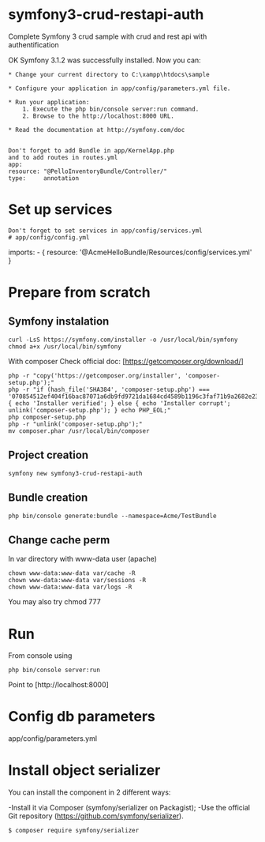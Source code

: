 # symfony3-crud-restapi-auth
Complete Symfony 3 crud sample with crud and rest api with authentification

OK  Symfony 3.1.2 was successfully installed. Now you can:

    * Change your current directory to C:\xampp\htdocs\sample

    * Configure your application in app/config/parameters.yml file.

    * Run your application:
        1. Execute the php bin/console server:run command.
        2. Browse to the http://localhost:8000 URL.

    * Read the documentation at http://symfony.com/doc
    
    
    Don't forget to add Bundle in app/KernelApp.php
    and to add routes in routes.yml 
    app:
    resource: "@PelloInventoryBundle/Controller/"
    type:     annotation
# Set up services
    Don't forget to set services in app/config/services.yml
    # app/config/config.yml
imports:
    - { resource: '@AcmeHelloBundle/Resources/config/services.yml' }
# Prepare from scratch
## Symfony instalation
```
curl -LsS https://symfony.com/installer -o /usr/local/bin/symfony
chmod a+x /usr/local/bin/symfony
```
With composer
Check official doc: [https://getcomposer.org/download/]
```
php -r "copy('https://getcomposer.org/installer', 'composer-setup.php');"
php -r "if (hash_file('SHA384', 'composer-setup.php') === '070854512ef404f16bac87071a6db9fd9721da1684cd4589b1196c3faf71b9a2682e2311b36a5079825e155ac7ce150d') { echo 'Installer verified'; } else { echo 'Installer corrupt'; unlink('composer-setup.php'); } echo PHP_EOL;"
php composer-setup.php
php -r "unlink('composer-setup.php');"
mv composer.phar /usr/local/bin/composer
```
## Project creation

```
symfony new symfony3-crud-restapi-auth
```

## Bundle creation
```
php bin/console generate:bundle --namespace=Acme/TestBundle
```
## Change cache perm
In var directory with www-data user (apache)
```
chown www-data:www-data var/cache -R
chown www-data:www-data var/sessions -R
chown www-data:www-data var/logs -R
```
You may also try chmod 777

# Run
From console using
```
php bin/console server:run
```

Point to [http://localhost:8000]

# Config db parameters
app/config/parameters.yml


# Install object serializer
You can install the component in 2 different ways:

-Install it via Composer (symfony/serializer on Packagist);
-Use the official Git repository (https://github.com/symfony/serializer).

```
$ composer require symfony/serializer
```

